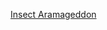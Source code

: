 <!--
.. title: Lecture 21-25 Insect Armageddon
.. slug: lecture-21-25-insect-armageddon
.. date: 2021-11-22 12:45 UTC+10:00
.. tags: lecture
.. category:
.. link:
.. description:
.. type: text
-->

[Insect Aramageddon](https://osf.io/2dafr/wiki/home/)
